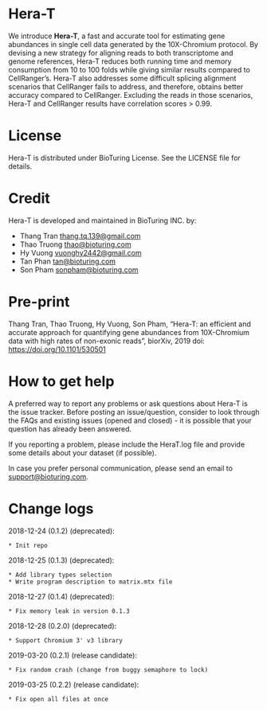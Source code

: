 # Hera-T

We introduce **Hera-T**, a fast and accurate tool for estimating gene abundances in single cell data generated by the 10X-Chromium protocol. By devising a new strategy for aligning reads to both transcriptome and genome references, Hera-T reduces both running time and memory consumption from 10 to 100 folds while giving similar results compared to CellRanger’s. Hera-T also addresses some difficult splicing alignment scenarios that CellRanger fails to address, and therefore, obtains better accuracy compared to CellRanger. Excluding the reads in those scenarios, Hera-T and CellRanger results have correlation scores > 0.99.

# License

Hera-T is distributed under BioTuring License. See the LICENSE file for details.

# Credit
Hera-T is developed and maintained in BioTuring INC. by:

* Thang Tran thang.tq.139@gmail.com
* Thao Truong thao@bioturing.com
* Hy Vuong vuonghy2442@gmail.com
* Tan Phan tan@bioturing.com
* Son Pham sonpham@bioturing.com

# Pre-print

Thang Tran, Thao Truong, Hy Vuong, Son Pham, “Hera-T: an efficient and accurate approach for quantifying gene abundances from 10X-Chromium data with high rates of non-exonic reads”, biorXiv, 2019 doi: https://doi.org/10.1101/530501

# How to get help

A preferred way to report any problems or ask questions about Hera-T is the issue tracker. Before posting an issue/question, consider to look through the FAQs and existing issues (opened and closed) - it is possible that your question has already been answered.

If you reporting a problem, please include the HeraT.log file and provide some details about your dataset (if possible).

In case you prefer personal communication, please send an email to support@bioturing.com.

# Change logs

2018-12-24 (0.1.2) (deprecated):

    * Init repo

2018-12-25 (0.1.3) (deprecated):

    * Add library types selection
    * Write program description to matrix.mtx file

2018-12-27 (0.1.4) (deprecated):

    * Fix memory leak in version 0.1.3

2018-12-28 (0.2.0) (deprecated):

    * Support Chromium 3' v3 library

2019-03-20 (0.2.1) (release candidate):

    * Fix random crash (change from buggy semaphore to lock)

2019-03-25 (0.2.2) (release candidate):

    * Fix open all files at once
